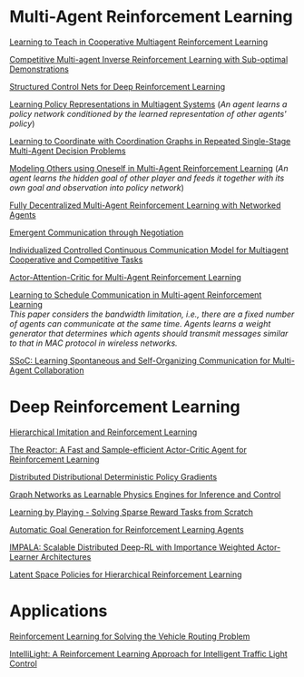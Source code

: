 # Multi-Agent Reinforcement Learning
[Learning to Teach in Cooperative Multiagent Reinforcement Learning](https://arxiv.org/abs/1805.07830)

[Competitive Multi-agent Inverse Reinforcement Learning with Sub-optimal Demonstrations](https://arxiv.org/abs/1801.02124)

[Structured Control Nets for Deep Reinforcement Learning](https://arxiv.org/abs/1802.08311)

[Learning Policy Representations in Multiagent Systems](https://arxiv.org/abs/1806.06464)
(*An agent learns a policy network conditioned by the learned representation of other agents' policy*)

[Learning to Coordinate with Coordination Graphs in Repeated Single-Stage Multi-Agent Decision Problems](http://proceedings.mlr.press/v80/bargiacchi18a.html)

[Modeling Others using Oneself in Multi-Agent Reinforcement Learning](https://arxiv.org/abs/1802.09640) (*An agent learns the hidden goal of other player and feeds it together with its own goal and observation into policy network*)

[Fully Decentralized Multi-Agent Reinforcement Learning with Networked Agents](https://arxiv.org/abs/1802.08757)

[Emergent Communication through Negotiation](https://openreview.net/pdf?id=Hk6WhagRW)

[Individualized Controlled Continuous Communication Model for Multiagent Cooperative and Competitive Tasks](https://openreview.net/forum?id=rye7knCqK7)

[Actor-Attention-Critic for Multi-Agent Reinforcement Learning](https://openreview.net/forum?id=HJx7l309Fm)

[Learning to Schedule Communication in Multi-agent Reinforcement Learning](https://openreview.net/forum?id=SJxu5iR9KQ)    
*This paper considers the bandwidth limitation, i.e., there are a fixed number of agents can communicate at the same time. Agents learns a weight generator that determines which agents should transmit messages similar to that in MAC protocol in wireless networks.* 

[SSoC: Learning Spontaneous and Self-Organizing Communication for Multi-Agent Collaboration](https://openreview.net/forum?id=rJ4vlh0qtm)


# Deep Reinforcement Learning
[Hierarchical Imitation and Reinforcement Learning](https://arxiv.org/abs/1803.00590)

[The Reactor: A Fast and Sample-efficient Actor-Critic Agent for Reinforcement Learning](https://arxiv.org/abs/1704.04651)

[Distributed Distributional Deterministic Policy Gradients](https://arxiv.org/abs/1804.08617)

[Graph Networks as Learnable Physics Engines for Inference and Control](https://arxiv.org/abs/1806.01242)

[Learning by Playing - Solving Sparse Reward Tasks from Scratch](https://arxiv.org/abs/1802.10567)

[Automatic Goal Generation for Reinforcement Learning Agents](https://arxiv.org/abs/1705.06366)

[IMPALA: Scalable Distributed Deep-RL with Importance Weighted Actor-Learner Architectures](https://arxiv.org/abs/1802.01561)

[Latent Space Policies for Hierarchical Reinforcement Learning](https://arxiv.org/abs/1804.02808)


# Applications
[Reinforcement Learning for Solving the Vehicle Routing Problem](https://arxiv.org/abs/1802.04240)

[IntelliLight: A Reinforcement Learning Approach for Intelligent Traffic Light Control](https://faculty.ist.psu.edu/jessieli/Publications/2018-KDD-IntelliLight.pdf)
